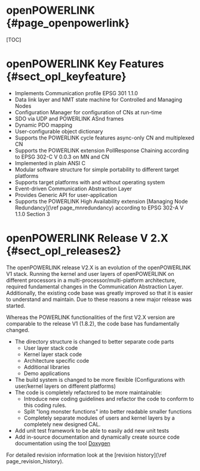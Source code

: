 openPOWERLINK {#page_openpowerlink}
=============

[TOC]

# openPOWERLINK Key Features {#sect_opl_keyfeature}

- Implements Communication profile EPSG 301 1.1.0
- Data link layer and NMT state machine for Controlled and Managing Nodes
- Configuration Manager for configuration of CNs at run-time
- SDO via UDP and POWERLINK ASnd frames
- Dynamic PDO mapping
- User-configurable object dictionary
- Supports the POWERLINK cycle features async-only CN and multiplexed CN
- Supports the POWERLINK extension PollResponse Chaining according to
  EPSG 302-C V 0.0.3 on MN and CN
- Implemented in plain ANSI C
- Modular software structure for simple portability to different target
  platforms
- Supports target platforms with and without operating system
- Event-driven Communication Abstraction Layer
- Provides Generic API for user-application
- Supports the POWERLINK High Availability extension
  [Managing Node Redundancy](\ref page_mnredundancy)
  according to EPSG 302-A V 1.1.0 Section 3

# openPOWERLINK Release V 2.X {#sect_opl_releases2}

The openPOWERLINK release V2.X is an evolution of the openPOWERLINK V1 stack.
Running the kernel and user layers of openPOWERLINK on different processors in
a multi-processor/multi-platform architecture, required fundamental changes in
the Communication Abstraction Layer. Additionally, the existing code base was
greatly improved so that it is easier to understand and maintain. Due to these
reasons a new major release was started.

Whereas the POWERLINK functionalities of the first V2.X version are comparable
to the release V1 (1.8.2), the code base has fundamentally changed.
- The directory structure is changed to better separate code parts
  - User layer stack code
  - Kernel layer stack code
  - Architecture specific code
  - Additional libraries
  - Demo applications
- The build system is changed to be more flexible (Configurations with user/kernel
  layers on different platforms)
- The code is completely refactored to be more maintainable:
  - Introduce new coding guidelines and refactor the code to conform to this
    coding rules.
  - Split "long monster functions" into better readable smaller functions
  - Completely separate modules of users and kernel layers by a completely new
    designed CAL.
- Add unit test framework to be able to easily add new unit tests
- Add in-source documentation and dynamically create source code documentation
  using the tool [Doxygen](http://www.doxygen.org)

For detailed revision information look at the [revision history](\ref page_revision_history).
